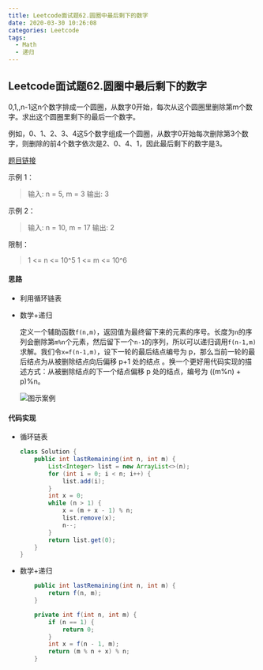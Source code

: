 ```yaml
---
title: Leetcode面试题62.圆圈中最后剩下的数字
date: 2020-03-30 10:26:08
categories: Leetcode
tags:
  - Math
  - 递归
---
```


## Leetcode面试题62.圆圈中最后剩下的数字

0,1,,n-1这n个数字排成一个圆圈，从数字0开始，每次从这个圆圈里删除第m个数字。求出这个圆圈里剩下的最后一个数字。

例如，0、1、2、3、4这5个数字组成一个圆圈，从数字0开始每次删除第3个数字，则删除的前4个数字依次是2、0、4、1，因此最后剩下的数字是3。

[题目链接](https://leetcode-cn.com/problems/yuan-quan-zhong-zui-hou-sheng-xia-de-shu-zi-lcof)

<!--more-->

示例 1：

> 输入: n = 5, m = 3
> 输出: 3

示例 2：

> 输入: n = 10, m = 17
> 输出: 2

限制：

> 1 <= n <= 10^5
> 1 <= m <= 10^6

#### 思路

- 利用循环链表

- 数学+递归

  定义一个辅助函数`f(n,m)`，返回值为最终留下来的元素的序号。长度为`n`的序列会删除第`m%n`个元素，然后留下一个`n-1`的序列，所以可以递归调用`f(n-1,m)`求解。我们令`x=f(n-1,m)`，设下一轮的最后结点编号为 p，那么当前一轮的最后结点为从被删除结点向后偏移 p+1 处的结点 。换一个更好用代码实现的描述方式：从被删除结点的下一个结点偏移 p 处的结点，编号为 ((m%n) + p)%n。

  ![图示案例](https://f1bu920.github.io/images/捕获.PNG)

#### 代码实现

- 循环链表

  ```java
  class Solution {
      public int lastRemaining(int n, int m) {
          List<Integer> list = new ArrayList<>(n);
          for (int i = 0; i < n; i++) {
              list.add(i);
          }
          int x = 0;
          while (n > 1) {
              x = (m + x - 1) % n;
              list.remove(x);
              n--;
          }
          return list.get(0);
      }
  }
  ```

- 数学+递归

  ```java
      public int lastRemaining(int n, int m) {
          return f(n, m);
      }
  
      private int f(int n, int m) {
          if (n == 1) {
              return 0;
          }
          int x = f(n - 1, m);
          return (m % n + x) % n;
      }
  ```

  




